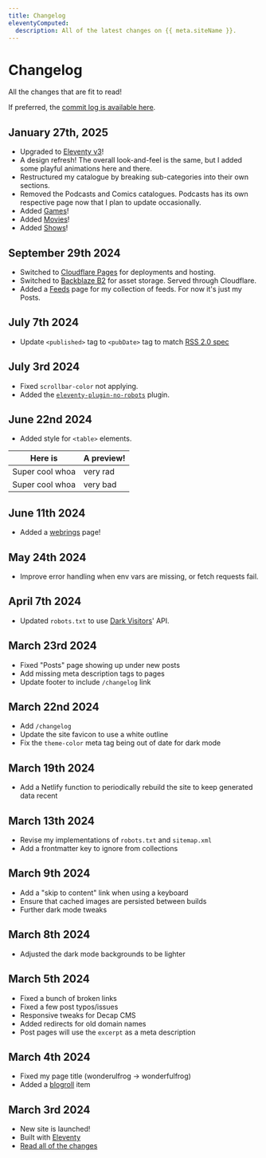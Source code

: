 ```yaml
---
title: Changelog
eleventyComputed:
  description: All of the latest changes on {{ meta.siteName }}.
---
```


# Changelog

All the changes that are fit to read!

If preferred, the [commit log is available here][commits].

## January 27th, 2025

- Upgraded to [Eleventy v3](https://www.11ty.dev/blog/eleventy-v3/)!
- A design refresh! The overall look-and-feel is the same, but I added some playful animations here and there.
- Restructured my catalogue by breaking sub-categories into their own sections.
- Removed the Podcasts and Comics catalogues. Podcasts has its own respective page now that I plan to update occasionally.
- Added [Games](/games)!
- Added [Movies](/watching/movies/recent)!
- Added [Shows](/watching/shows/recent)!

## September 29th 2024

- Switched to [Cloudflare Pages](https://pages.cloudflare.com/) for deployments and hosting.
- Switched to [Backblaze B2](https://www.backblaze.com/cloud-storage) for asset storage. Served through Cloudflare.
- Added a [Feeds](/feeds) page for my collection of feeds. For now it's just my Posts.

## July 7th 2024

- Update `<published>` tag to `<pubDate>` tag to match [RSS 2.0 spec](https://www.rssboard.org/rss-specification#ltpubdategtSubelementOfLtitemgt)

## July 3rd 2024

- Fixed `scrollbar-color` not applying.
- Added the [`eleventy-plugin-no-robots`](https://github.com/wkillerud/eleventy-plugin-no-robots) plugin.

## June 22nd 2024

- Added style for `<table>` elements.

| Here is         | A preview! |
| --------------- | ---------- |
| Super cool whoa | very rad   |
| Super cool whoa | very bad   |

## June 11th 2024

- Added a [webrings][webrings] page!

## May 24th 2024

- Improve error handling when env vars are missing, or fetch requests fail.

## April 7th 2024

- Updated `robots.txt` to use [Dark Visitors][darkvisitors]' API.

## March 23rd 2024

- Fixed "Posts" page showing up under new posts
- Add missing meta description tags to pages
- Update footer to include `/changelog` link

## March 22nd 2024

- Add `/changelog`
- Update the site favicon to use a white outline
- Fix the `theme-color` meta tag being out of date for dark mode

## March 19th 2024

- Add a Netlify function to periodically rebuild the site to keep generated data recent

## March 13th 2024

- Revise my implementations of `robots.txt` and `sitemap.xml`
- Add a frontmatter key to ignore from collections

## March 9th 2024

- Add a "skip to content" link when using a keyboard
- Ensure that cached images are persisted between builds
- Further dark mode tweaks

## March 8th 2024

- Adjusted the dark mode backgrounds to be lighter

## March 5th 2024

- Fixed a bunch of broken links
- Fixed a few post typos/issues
- Responsive tweaks for Decap CMS
- Added redirects for old domain names
- Post pages will use the `excerpt` as a meta description

## March 4th 2024

- Fixed my page title (wonderulfrog -> wonderfulfrog)
- Added a [blogroll] item

## March 3rd 2024

- New site is launched!
- Built with [Eleventy][11ty]
- [Read all of the changes][v3]

[commits]: https://github.com/wonderfulfrog/wonderfulfrog.com/commits/main/
[11ty]: https://www.11ty.dev/
[v3]: /posts/version-3/
[blogroll]: /blogroll/
[darkvisitors]: https://darkvisitors.com
[webrings]: /webrings/
